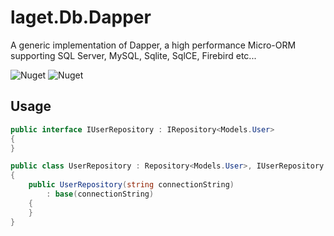 # laget.Db.Dapper
A generic implementation of Dapper, a high performance Micro-ORM supporting SQL Server, MySQL, Sqlite, SqlCE, Firebird etc...

![Nuget](https://img.shields.io/nuget/v/laget.Db.Dapper)
![Nuget](https://img.shields.io/nuget/dt/laget.Db.Dapper)

## Usage
```c#
public interface IUserRepository : IRepository<Models.User>
{
}

public class UserRepository : Repository<Models.User>, IUserRepository
{
    public UserRepository(string connectionString)
        : base(connectionString)
    {
    }
}
```

